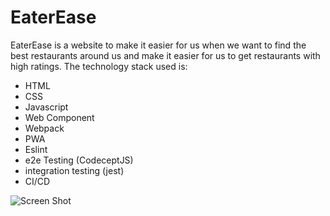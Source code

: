 # EaterEase
 EaterEase is a website to make it easier for us when we want to find the best restaurants around us and make it easier for us to get restaurants with high ratings. The technology stack used is:
- HTML
- CSS
- Javascript
- Web Component
- Webpack
- PWA
- Eslint
- e2e Testing (CodeceptJS)
- integration testing (jest)
- CI/CD


![Screen Shot](https://github.com/aditiaprabowo3/eater-ease/blob/main/public/images/ss.png)
